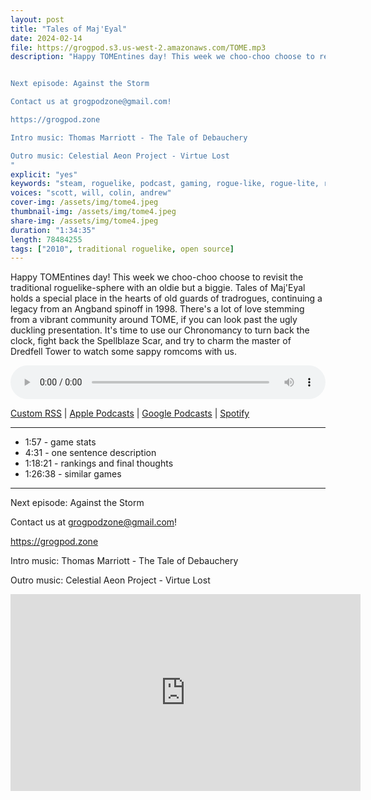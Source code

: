 ```yaml
---
layout: post
title: "Tales of Maj'Eyal"
date: 2024-02-14
file: https://grogpod.s3.us-west-2.amazonaws.com/TOME.mp3
description: "Happy TOMEntines day! This week we choo-choo choose to revisit the traditional roguelike-sphere with an oldie but a biggie. Tales of Maj'Eyal holds a special place in the hearts of old guards of tradrogues, continuing a legacy from an Angband spinoff in 1998. There's a lot of love stemming from a vibrant community around TOME, if you can look past the ugly duckling presentation. It's time to use our Chronomancy to turn back the clock, fight back the Spellblaze Scar, and try to charm the master of Dredfell Tower to watch some sappy romcoms with us.


Next episode: Against the Storm

Contact us at grogpodzone@gmail.com!

https://grogpod.zone

Intro music: Thomas Marriott - The Tale of Debauchery

Outro music: Celestial Aeon Project - Virtue Lost
"
explicit: "yes" 
keywords: "steam, roguelike, podcast, gaming, rogue-like, rogue-lite, roguelite"
voices: "scott, will, colin, andrew"
cover-img: /assets/img/tome4.jpeg
thumbnail-img: /assets/img/tome4.jpeg
share-img: /assets/img/tome4.jpeg
duration: "1:34:35"
length: 78484255
tags: ["2010", traditional roguelike, open source]
---
```


Happy TOMEntines day! This week we choo-choo choose to revisit the traditional roguelike-sphere with an oldie but a biggie. Tales of Maj'Eyal holds a special place in the hearts of old guards of tradrogues, continuing a legacy from an Angband spinoff in 1998. There's a lot of love stemming from a vibrant community around TOME, if you can look past the ugly duckling presentation. It's time to use our Chronomancy to turn back the clock, fight back the Spellblaze Scar, and try to charm the master of Dredfell Tower to watch some sappy romcoms with us.

<div class="container">
  <audio controls style="width: 100%;">
    <source src="https://grogpod.s3.us-west-2.amazonaws.com/TOME.mp3" type="audio/mpeg">
  </audio>
</div>

[Custom RSS](https://grogpod.zone/feed.xml) | [Apple Podcasts](https://podcasts.apple.com/us/podcast/grogpod/id1650474911) | [Google Podcasts](https://podcasts.google.com/feed/aHR0cHM6Ly9ncm9ncG9kLnpvbmUvZmVlZC54bWw) | [Spotify](https://open.spotify.com/show/655SEhPUWIC77oO3hILe0b)

---
* 1:57 - game stats
* 4:31 - one sentence description
* 1:18:21 - rankings and final thoughts
* 1:26:38 - similar games

---

Next episode: Against the Storm

Contact us at grogpodzone@gmail.com!

https://grogpod.zone

Intro music: Thomas Marriott - The Tale of Debauchery

Outro music: Celestial Aeon Project - Virtue Lost

<div class="embed-responsive embed-responsive-16by9">
<iframe width="560" height="315" src="https://www.youtube.com/embed/jjMWmwGhaG4" title="YouTube video player" frameborder="0" allow="accelerometer; autoplay; clipboard-write; encrypted-media; gyroscope; picture-in-picture" allowfullscreen></iframe>
</div>
